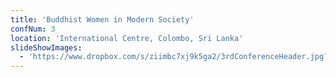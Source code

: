 ```yaml
---
title: 'Buddhist Women in Modern Society'
confNum: 3
location: 'International Centre, Colombo, Sri Lanka'
slideShowImages:
  - 'https://www.dropbox.com/s/ziimbc7xj9k5ga2/3rdConferenceHeader.jpg?raw=1'
---
```


